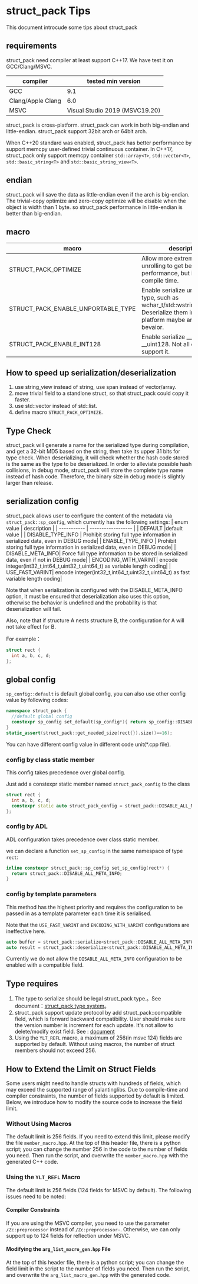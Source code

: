 # struct_pack Tips
This document introcude some tips about struct_pack
## requirements

struct_pack need compiler at least support C++17. We have test it on GCC/Clang/MSVC.

| compiler      | tested min version    | 
| ----------- | ------------------   |
| GCC         | 9.1                               |
| Clang/Apple Clang   | 6.0                        |
| MSVC        | Visual Studio 2019 (MSVC19.20)    |

struct_pack is cross-platform. struct_pack can work in both big-endian and little-endian. struct_pack support 32bit arch or 64bit arch. 

When C++20 standard was enabled, struct_pack has better performance by support memcpy user-defined trivial continuous container. In C++17, struct_pack only support memcpy container `std::array<T>`, `std::vector<T>`, `std::basic_string<T>` and `std::basic_string_view<T>`.

## endian

struct_pack will save the data as little-endian even if the arch is big-endian. The trivial-copy optimize and zero-copy optimize will be disable when the object is width than 1 byte. so struct_pack performance in little-endian is better than big-endian.

## macro
| macro      | description |
| ----------- | ------------------ |
| STRUCT_PACK_OPTIMIZE               | Allow more extremed loop unrolling to get better performance, but it cost more compile time.    |
| STRUCT_PACK_ENABLE_UNPORTABLE_TYPE | Enable serialize unportable type, such as wchar_t/std::wstring/std::bitset. Deserialize them in other platform maybe an undefined bevaior. |
| STRUCT_PACK_ENABLE_INT128 | Enable serialize __int128 and __uint128. Not all compiler support it.
## How to speed up serialization/deserialization
1. use string_view instead of string, use span instead of vector/array.
2. move trivial field to a standlone struct, so that struct_pack could copy it faster. 
3. use std::vector instead of std::list.
4. define macro `STRUCT_PACK_OPTIMIZE`.
## Type Check
struct_pack will generate a name for the serialized type during compilation, and get a 32-bit MD5 based on the string, then take its upper 31 bits for type check. When deserializing, it will check whether the hash code stored is the same as the type to be deserialized. 
In order to alleviate possible hash collisions, in debug mode, struct_pack will store the complete type name instead of hash code. Therefore, the binary size in debug mode is slightly larger than release. 
## serialization config
struct_pack allows user to configure the content of the metadata via `struct_pack::sp_config`, which currently has the following settings:
| enum value      | description |
| ----------- | ------------------ |
| DEFAULT               |default value          |
| DISABLE_TYPE_INFO  | Prohibit storing full type information in serialized data, even in DEBUG mode|
| ENABLE_TYPE_INFO | Prohibit storing full type information in serialized data, even in DEBUG mode|
| DISABLE_META_INFO| Force full type information to be stored in serialized data, even if not in DEBUG mode|
| ENCODING_WITH_VARINT| encode integer(int32_t,int64_t,uint32_t,uint64_t) as variable length coding|
| USE_FAST_VARINT| encode integer(int32_t,int64_t,uint32_t,uint64_t) as fast variable length coding|

Note that when serialization is configured with the DISABLE_META_INFO option, it must be ensured that deserialization also uses this option, otherwise the behavior is undefined and the probability is that deserialization will fail.

Also, note that if structure A nests structure B, the configuration for A will not take effect for B.

For example：
```cpp
struct rect {
  int a, b, c, d;
};
```

## global config

`sp_config::default` is default global config, you can also use other config value by following codes:

```cpp
namespace struct_pack {
  //default global config
  constexpr sp_config set_default(sp_config*){ return sp_config::DISABLE_ALL_META_INFO; }
}
static_assert(struct_pack::get_needed_size(rect{}).size()==16);
```

You can have different config value in different code unit(*.cpp file).

### config by class static member

This config takes precedence over global config.

Just add a constexpr static member named `struct_pack_config` to the class

```cpp
struct rect {
  int a, b, c, d;
  constexpr static auto struct_pack_config = struct_pack::DISABLE_ALL_META_INFO;
};
```

### config by ADL

ADL configuration takes precedence over class static member.

we can declare a function `set_sp_config` in the same namespace of type `rect`: 

```cpp
inline constexpr struct_pack::sp_config set_sp_config(rect*) {
  return struct_pack::DISABLE_ALL_META_INFO;
}
```

### config by template parameters

This method has the highest priority and requires the configuration to be passed in as a template parameter each time it is serialised.

Note that the `USE_FAST_VARINT` and `ENCODING_WITH_VARINT` configurations are ineffective here.

```cpp
auto buffer = struct_pack::serialize<struct_pack::DISABLE_ALL_META_INFO>(rect{});
auto result = struct_pack::deserialize<struct_pack::DISABLE_ALL_META_INFO,rect>(buffer);
```

Currently we do not allow the `DISABLE_ALL_META_INFO` configuration to be enabled with a compatible field.

## Type requires

1. The type to serialize should be legal struct_pack type.。See document：[struct_pack type system](https://alibaba.github.io/yalantinglibs/en/struct_pack/struct_pack_type_system.html)。
2. struct_pack support update protocol by add struct_pack::compatible field, which is forward backward compatibility. User should make sure the version number is increment for each update. It's not allow to delete/modify exist field. See : [document](https://alibaba.github.io/yalantinglibs/en/struct_pack/struct_pack_type_system.html#%E5%85%BC%E5%AE%B9%E7%B1%BB%E5%9E%8B)
3. Using the `YLT_REFL` macro, a maximum of 256(in msvc 124) fields are supported by default. Without using macros, the number of struct members should not exceed 256.

## How to Extend the Limit on Struct Fields

Some users might need to handle structs with hundreds of fields, which may exceed the supported range of yalantinglibs. Due to compile-time and compiler constraints, the number of fields supported by default is limited. Below, we introduce how to modify the source code to increase the field limit.

### Without Using Macros

The default limit is 256 fields. If you need to extend this limit, please modify the file `member_macro.hpp`. At the top of this header file, there is a python script; you can change the number 256 in the code to the number of fields you need. Then run the script, and overwrite the `member_macro.hpp` with the generated C++ code.

### Using the `YLT_REFL` Macro

The default limit is 256 fields (124 fields for MSVC by default). The following issues need to be noted:

#### Compiler Constraints

If you are using the MSVC compiler, you need to use the parameter `/Zc:preprocessor` instead of `/Zc:preprocessor-`. Otherwise, we can only support up to 124 fields for reflection under MSVC.

#### Modifying the `arg_list_macro_gen.hpp` File

At the top of this header file, there is a python script; you can change the field limit in the script to the number of fields you need. Then run the script, and overwrite the `arg_list_macro_gen.hpp` with the generated code.
